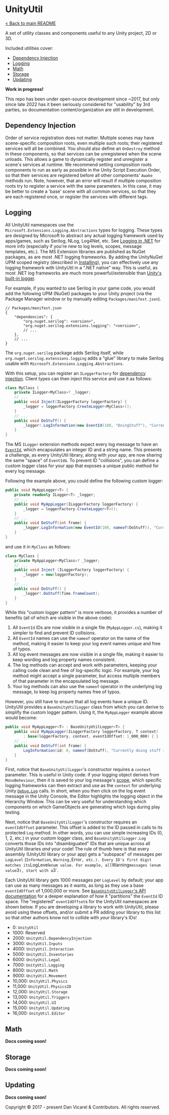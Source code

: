 # UnityUtil

[< Back to main README](../../../../README.md)

A set of utility classes and components useful to any Unity project, 2D or 3D.

Included utilities cover:

- [Dependency Injection](#dependency-injection)
- [Logging](#logging)
- [Math](#math)
- [Storage](#storage)
- [Updating](#updating)

**Work in progress!**

This repo has been under open-source development since ~2017, but only since late 2022 has it been seriously considered for "usability" by 3rd parties,
so documentation content/organization are still in development.

## Dependency Injection

Order of service registration does not matter.
Multiple scenes may have scene-specific composition roots, even multiple such roots;
their registered services will all be combined.
You should also define an `OnDestroy` method in these components, so that services can be unregistered when the scene unloads.
This allows a game to dynamically register and unregister a scene's services at runtime.
We recommend setting composition roots components to run as early as possible in the Unity Script Execution Order,
so that their services are registered before all other components' `Awake` methods run.
Note, however, that an error will result if multiple composition roots
try to register a service with the same parameters. In this case, it may be better to create a 'base' scene
with all common services, so that they are each registered once, or register the services with different tags.

## Logging

All UnityUtil namespaces use the `Microsoft.Extensions.Logging.Abstractions` types for logging.
These types are designed by Microsoft to abstract any actual logging framework used by apps/games, such as Serilog, NLog, Log4Net, etc.
See [Logging in .NET](https://learn.microsoft.com/en-us/dotnet/core/extensions/logging) for more info (especially if you're new to log levels, scopes, message templates, etc.).
The MS Extension libraries are published as NuGet packages, as are most .NET logging frameworks.
By adding the UnityNuGet UPM scoped registry (described in [Installing](#installing)), you can effectively use any logging framework with UnityUtil in a ".NET native" way.
This is useful, as most .NET log frameworks are much more powerful/extensible than [Unity's built-in logger](https://docs.unity3d.com/ScriptReference/Debug-unityLogger.html).

For example, if you wanted to use Serilog in your game code, you would add the following UPM (NuGet) packages to your Unity project
(via the Package Manager window or by manually editing `Packages/manifest.json`).

```jsonc
// Packages/manifest.json
{
    "dependencies": {
        "org.nuget.serilog": <version>",
        "org.nuget.serilog.extensions.logging": "<version>",
        // ...
    },
    // ...
}
```

The `org.nuget.serilog` package adds Serilog itself, while `org.nuget.serilog.extensions.logging` adds a "glue" library to make Serilog usable with `Microsoft.Extensions.Logging.Abstractions`.

With this setup, you can register an `ILoggerFactory` for [dependency injection](#dependency-injection).
Client types can then inject this service and use it as follows:

```cs
class MyClass {
    private ILogger<MyClass>? _logger;
    // ...
    public void Inject(ILoggerFactory loggerFactory) {
        _logger = loggerFactory.CreateLogger<MyClass>();
    }
    // ...
    public void DoStuff() {
        _logger!.LogInformation(new EventId(100, "DoingStuff"), "Currently doing stuff in {frame}...", Time.frameCount);
    }
}
```

The MS `ILogger` extension methods expect every log message to have an [`EventId`](https://learn.microsoft.com/en-us/dotnet/core/extensions/logging?tabs=command-line#log-event-id),
which encapsulates an integer ID and a string name.
This presents a challenge, as every UnityUtil library, along with _your_ app, are now sharing the same "space" of `EventId`s.
To prevent ID "collisions", you can define a custom logger class for your app that exposes a unique public method for every log message.

Following the example above, you could define the following custom logger:

```cs
public void MyAppLogger<T> {
    private readonly ILogger<T> _logger;
    // ...
    public void MyAppLogger(ILoggerFactory loggerFactory) {
        _logger = loggerFactory.CreateLogger<T>();
    }
    // ...
    public void DoStuff(int frame) {
        _logger.LogInformation(new EventId(100, nameof(DoStuff)), "Currently doing stuff in {{{nameof(frame)}}}...", frame);
    }
}
```

and use it in `MyClass` as follows:

```cs
class MyClass {
    private MyAppLogger<MyClass>? _logger;
    // ...
    public void Inject (ILoggerFactory loggerFactory) {
        _logger = new(loggerFactory);
    }
    // ...
    public void DoStuff() {
        _logger!.DoStuff(Time.frameCount);
    }
}
```

While this "custom logger pattern" is more verbose, it provides a number of benefits (all of which are visible in the above code):

1. All `EventId` IDs are now visible in a single file (`MyAppLogger.cs`), making it simpler to find and prevent ID collisions.
1. All `EventId` names can use the `nameof` operator on the name of the method, making it easier to keep your log event names unique and free of typos.
1. All log event messages are now visible in a single file, making it easier to keep wording and log property names consistent.
1. The log methods can accept and work with parameters, keeping your calling code clean and free of log-specific logic.
    For example, your log method might accept a single parameter, but access multiple members of that parameter in the encapsulated log message.
1. Your log methods can also use the `nameof` operator in the underlying log message, to keep log property names free of typos.

However, you still have to ensure that all log events have a unique ID.
UnityUtil provides a `BaseUnityUtilLogger` class from which you can derive to simplify the custom logger pattern.
Using it, the `MyAppLogger` example above would become:

```cs
public void MyAppLogger<T> : BaseUnityUtilLogger<T> {
    public void MyAppLogger(ILoggerFactory loggerFactory, T context)
        : base(loggerFactory, context, eventIdOffset: 1_000_000) { }
    // ...
    public void DoStuff(int frame) {
        LogInformation(id: 0, nameof(DoStuff), "Currently doing stuff in {{{nameof(frame)}}}...", frame);
    }
}
```

First, notice that `BaseUnityUtilLogger`'s constructor requires a `context` parameter.
This is useful in Unity code: if your logging object derives from `MonoBeheviour`,
then it is saved to your log message's [scope](https://learn.microsoft.com/en-us/dotnet/core/extensions/logging#log-scopes),
which specific logging frameworks can then extract and use as the `context` for underlying Unity [`Debug.Log`](https://docs.unity3d.com/ScriptReference/Debug.Log.html) calls.
In short, when you then click on the log event message in the Unity Console, the Editor highlights the logging object in the Hierarchy Window.
This can be very useful for understanding which components on which GameObjects are generating which logs during play testing.

Next, notice that `BaseUnityUtilLogger`'s constructor requires an `eventIdOffset` parameter.
This offset is added to the ID passed in calls to its protected `Log` method.
In other words, you can use simple increasing IDs (0, 1, 2, etc.) in your custom logger class,
and `BaseUnityUtilLogger.Log` converts those IDs into "disambiguated" IDs that are unique across all UnityUtil libraries _and_ your code!
The rule of thumb here is that every assembly (UnityUtil library or your app) gets a "subspace" of messages per `LogLevel` (`Information`, `Warning,`Error`, etc.).
Every ID's first digit matches its`LogLevel`enum value. For example, all`Warning`messages (enum value`3`), start with a`3`.

Each UnityUtil library gets 1000 messages per `LogLevel` by default;
your app can use as many messages as it wants, as long as they use a base `eventIdOffset` of 1,000,000 or more.
See [`BaseUnityUtilLogger`'s API documentation](./src/UnityUtil/Logging/BaseUnityUtilLogger.cs) for a deeper explanation of how it "partitions" the `EventId` ID space.
The "registered" `eventIdOffset`s for the UnityUtil namespaces are shown below.
If you are developing a library to work with UnityUtil, please avoid using these offsets, and/or submit a PR adding your library to this list
so that other authors know not to collide with _your_ library's IDs!

- 0: `UnityUtil`
- 1000: Reserved
- 2000: `UnityUtil.DependencyInjection`
- 3000: `UnityUtil.Inputs`
- 4000: `UnityUtil.Interaction`
- 5000: `UnityUtil.Inventories`
- 6000: `UnityUtil.Legal`
- 7000: `UnityUtil.Logging`
- 8000: `UnityUtil.Math`
- 9000: `UnityUtil.Movement`
- 10,000: `UnityUtil.Physics`
- 11,000: `UnityUtil.Physics2D`
- 12,000: `UnityUtil.Storage`
- 13,000: `UnityUtil.Triggers`
- 14,000: `UnityUtil.UI`
- 15,000: `UnityUtil.Updating`
- 16,000: `UnityUtil.Editor`

## Math

**Docs coming soon!**

## Storage

**Docs coming soon!**

## Updating

**Docs coming soon!**

Copyright © 2017 - present Dan Vicarel & Contributors. All rights reserved.

